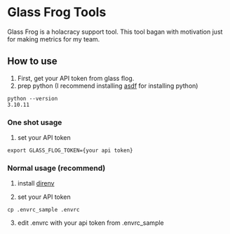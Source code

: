 # Glass Frog Tools

Glass Frog is a holacracy support tool. This tool bagan with motivation just for making metrics for my team.

## How to use

1. First, get your API token from glass flog.
2. prep python (I recommend installing [asdf](https://github.com/asdf-vm/asdf) for installing python)

```
python --version
3.10.11
```
### One shot usage

1. set your API token

```
export GLASS_FLOG_TOKEN={your api token}
```

### Normal usage (recommend)

1. install [direnv](https://github.com/direnv/direnv) 

2. set your API token
```
cp .envrc_sample .envrc
```

3. edit .envrc with your api token from .envrc_sample


